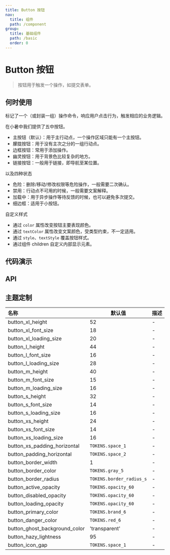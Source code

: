 ```yaml
---
title: Button 按钮
nav:
  title: 组件
  path: /component
group:
  title: 基础组件
  path: /basic
  order: 0
---
```


# Button 按钮

> 按钮用于触发一个操作，如提交表单。

## 何时使用

标记了一个（或封装一组）操作命令，响应用户点击行为，触发相应的业务逻辑。

在小暑中我们提供了五中按钮。

- 主按钮（默认）：用于主行动点，一个操作区域只能有一个主按钮。
- 朦胧按钮：用于没有主次之分的一组行动点。
- 边框按钮：常用于添加操作。
- 幽灵按钮：用于背景色比较复杂的地方。
- 链接按钮：一般用于链接，即导航至某位置。

以及四种状态

- 危险：删除/移动/修改权限等危险操作，一般需要二次确认。
- 禁用：行动点不可用的时候，一般需要文案解释。
- 加载中：用于异步操作等待反馈的时候，也可以避免多次提交。
- 细边框：适用于小按钮。

自定义样式

- 通过 `color` 属性改变按钮主要表现颜色。
- 通过 `textColor` 属性改变文案颜色，受类型约束，不一定适用。
- 通过 `style`、`textStyle` 覆盖按钮样式。
- 通过组件 children 自定义内部显示元素。

## 代码演示

<code src="./__fixtures__/type.tsx"></code>

<code src="./__fixtures__/danger.tsx"></code>

<code src="./__fixtures__/hairline.tsx"></code>

<code src="./__fixtures__/disabled.tsx"></code>

<code src="./__fixtures__/loading.tsx"></code>

<code src="./__fixtures__/size.tsx"></code>

<code src="./__fixtures__/icon.tsx"></code>

## API

<API hideTitle src="./button.tsx"></API>

## 主题定制

| 名称                          | 默认值                   | 描述 |
| :---------------------------- | ------------------------ | ---- |
| button_xl_height              | 52                       | -    |
| button_xl_font_size           | 18                       | -    |
| button_xl_loading_size        | 20                       | -    |
| button_l_height               | 44                       | -    |
| button_l_font_size            | 16                       | -    |
| button_l_loading_size         | 28                       | -    |
| button_m_height               | 40                       | -    |
| button_m_font_size            | 15                       | -    |
| button_m_loading_size         | 16                       | -    |
| button_s_height               | 32                       | -    |
| button_s_font_size            | 14                       | -    |
| button_s_loading_size         | 16                       | -    |
| button_xs_height              | 24                       | -    |
| button_xs_font_size           | 14                       | -    |
| button_xs_loading_size        | 16                       | -    |
| button_xs_padding_horizontal  | `TOKENS.space_1`         | -    |
| button_padding_horizontal     | `TOKENS.space_2`         | -    |
| button_border_width           | 1                        | -    |
| button_border_color           | `TOKENS.gray_5`          | -    |
| button_border_radius          | `TOKENS.border_radius_s` | -    |
| button_active_opacity         | `TOKENS.opacity_60`      | -    |
| button_disabled_opacity       | `TOKENS.opacity_60`      | -    |
| button_loading_opacity        | `TOKENS.opacity_60`      | -    |
| button_primary_color          | `TOKENS.brand_6`         | -    |
| button_danger_color           | `TOKENS.red_6`           | -    |
| button_ghost_background_color | 'transparent'            | -    |
| button_hazy_lightness         | 95                       | -    |
| button_icon_gap               | `TOKENS.space_1`         | -    |
